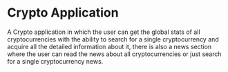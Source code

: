 # Crypto Application

A Crypto application in which the user can get the global stats of all cryptocurrencies with the ability to search for a single cryptocurrency and acquire all the detailed information about it, there is also a news section where the user can read the news about all cryptocurrencies or just search for a single cryptocurrency news.
